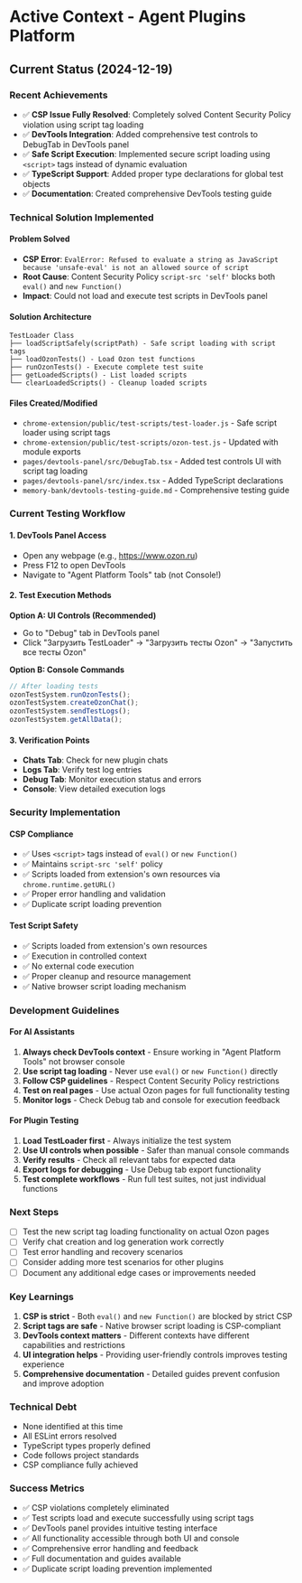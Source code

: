 # Active Context - Agent Plugins Platform

## Current Status (2024-12-19)

### Recent Achievements
- ✅ **CSP Issue Fully Resolved**: Completely solved Content Security Policy violation using script tag loading
- ✅ **DevTools Integration**: Added comprehensive test controls to DebugTab in DevTools panel
- ✅ **Safe Script Execution**: Implemented secure script loading using `<script>` tags instead of dynamic evaluation
- ✅ **TypeScript Support**: Added proper type declarations for global test objects
- ✅ **Documentation**: Created comprehensive DevTools testing guide

### Technical Solution Implemented

#### Problem Solved
- **CSP Error**: `EvalError: Refused to evaluate a string as JavaScript because 'unsafe-eval' is not an allowed source of script`
- **Root Cause**: Content Security Policy `script-src 'self'` blocks both `eval()` and `new Function()`
- **Impact**: Could not load and execute test scripts in DevTools panel

#### Solution Architecture
```
TestLoader Class
├── loadScriptSafely(scriptPath) - Safe script loading with script tags
├── loadOzonTests() - Load Ozon test functions
├── runOzonTests() - Execute complete test suite
├── getLoadedScripts() - List loaded scripts
└── clearLoadedScripts() - Cleanup loaded scripts
```

#### Files Created/Modified
- `chrome-extension/public/test-scripts/test-loader.js` - Safe script loader using script tags
- `chrome-extension/public/test-scripts/ozon-test.js` - Updated with module exports
- `pages/devtools-panel/src/DebugTab.tsx` - Added test controls UI with script tag loading
- `pages/devtools-panel/src/index.tsx` - Added TypeScript declarations
- `memory-bank/devtools-testing-guide.md` - Comprehensive testing guide

### Current Testing Workflow

#### 1. DevTools Panel Access
- Open any webpage (e.g., https://www.ozon.ru)
- Press F12 to open DevTools
- Navigate to "Agent Platform Tools" tab (not Console!)

#### 2. Test Execution Methods
**Option A: UI Controls (Recommended)**
- Go to "Debug" tab in DevTools panel
- Click "Загрузить TestLoader" → "Загрузить тесты Ozon" → "Запустить все тесты Ozon"

**Option B: Console Commands**
```javascript
// After loading tests
ozonTestSystem.runOzonTests();
ozonTestSystem.createOzonChat();
ozonTestSystem.sendTestLogs();
ozonTestSystem.getAllData();
```

#### 3. Verification Points
- **Chats Tab**: Check for new plugin chats
- **Logs Tab**: Verify test log entries
- **Debug Tab**: Monitor execution status and errors
- **Console**: View detailed execution logs

### Security Implementation

#### CSP Compliance
- ✅ Uses `<script>` tags instead of `eval()` or `new Function()`
- ✅ Maintains `script-src 'self'` policy
- ✅ Scripts loaded from extension's own resources via `chrome.runtime.getURL()`
- ✅ Proper error handling and validation
- ✅ Duplicate script loading prevention

#### Test Script Safety
- ✅ Scripts loaded from extension's own resources
- ✅ Execution in controlled context
- ✅ No external code execution
- ✅ Proper cleanup and resource management
- ✅ Native browser script loading mechanism

### Development Guidelines

#### For AI Assistants
1. **Always check DevTools context** - Ensure working in "Agent Platform Tools" not browser console
2. **Use script tag loading** - Never use `eval()` or `new Function()` directly
3. **Follow CSP guidelines** - Respect Content Security Policy restrictions
4. **Test on real pages** - Use actual Ozon pages for full functionality testing
5. **Monitor logs** - Check Debug tab and console for execution feedback

#### For Plugin Testing
1. **Load TestLoader first** - Always initialize the test system
2. **Use UI controls when possible** - Safer than manual console commands
3. **Verify results** - Check all relevant tabs for expected data
4. **Export logs for debugging** - Use Debug tab export functionality
5. **Test complete workflows** - Run full test suites, not just individual functions

### Next Steps
- [ ] Test the new script tag loading functionality on actual Ozon pages
- [ ] Verify chat creation and log generation work correctly
- [ ] Test error handling and recovery scenarios
- [ ] Consider adding more test scenarios for other plugins
- [ ] Document any additional edge cases or improvements needed

### Key Learnings
1. **CSP is strict** - Both `eval()` and `new Function()` are blocked by strict CSP
2. **Script tags are safe** - Native browser script loading is CSP-compliant
3. **DevTools context matters** - Different contexts have different capabilities and restrictions
4. **UI integration helps** - Providing user-friendly controls improves testing experience
5. **Comprehensive documentation** - Detailed guides prevent confusion and improve adoption

### Technical Debt
- None identified at this time
- All ESLint errors resolved
- TypeScript types properly defined
- Code follows project standards
- CSP compliance fully achieved

### Success Metrics
- ✅ CSP violations completely eliminated
- ✅ Test scripts load and execute successfully using script tags
- ✅ DevTools panel provides intuitive testing interface
- ✅ All functionality accessible through both UI and console
- ✅ Comprehensive error handling and feedback
- ✅ Full documentation and guides available
- ✅ Duplicate script loading prevention implemented 
